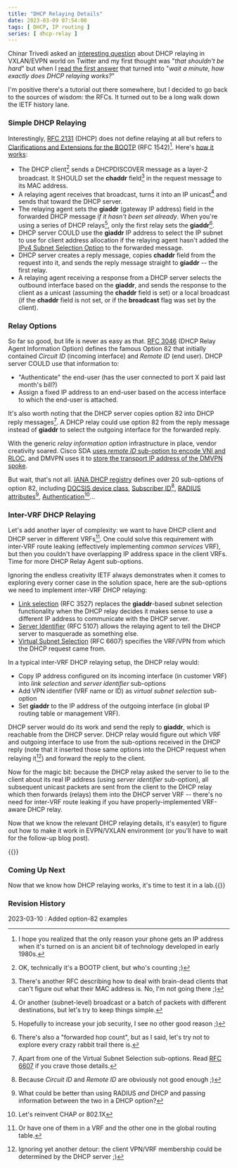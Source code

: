 ```yaml
---
title: "DHCP Relaying Details"
date: 2023-03-09 07:54:00
tags: [ DHCP, IP routing ]
series: [ dhcp-relay ]
---
```

Chinar Trivedi asked an [interesting question](https://twitter.com/cloudnetworkguy/status/1631891785478971392) about DHCP relaying in VXLAN/EVPN world on Twitter and my first thought was "_that shouldn't be hard_" but when I [read the first answer](https://twitter.com/aninchat/status/1631952450189131776) that turned into "_wait a minute, how exactly does DHCP relaying works?_"

I'm positive there's a tutorial out there somewhere, but I decided to go back to the sources of wisdom: the RFCs. It turned out to be a long walk down the IETF history lane.
<!--more-->

### Simple DHCP Relaying

Interestingly, [RFC 2131](https://www.rfc-editor.org/rfc/rfc2131) (DHCP) does not define relaying at all but refers to [Clarifications and Extensions for the BOOTP](https://www.rfc-editor.org/rfc/rfc1542) (RFC 1542)[^ANC]. Here's [how it works](https://www.rfc-editor.org/rfc/rfc1542#section-4):

* The DHCP client[^BP] sends a DHCPDISCOVER message as a layer-2 broadcast. It SHOULD set the **chaddr** field[^MM] in the request message to its MAC address.
* A relaying agent receives that broadcast, turns it into an IP unicast[^RB] and sends that toward the DHCP server.
* The relaying agent sets the **giaddr** (gateway IP address) field in the forwarded DHCP message _if it hasn't been set already_. When you're using a series of DHCP relays[^JS], only the first relay sets the **giaddr**[^HC].
* DHCP server COULD use the **giaddr** IP address to select the IP subnet to use for client address allocation if the relaying agent hasn't added the [IPv4 Subnet Selection Option](https://www.rfc-editor.org/rfc/rfc3011) to the forwarded message.
* DHCP server creates a reply message, copies **chaddr** field from the request into it, and sends the reply message straight to **giaddr** -- the first relay.
* A relaying agent receiving a response from a DHCP server selects the outbound interface based on the **giaddr**, and sends the response to the client as a unicast (assuming the **chaddr** field is set) or a local broadcast (if the **chaddr** field is not set, or if the **broadcast** flag was set by the client).

[^ANC]: I hope you realized that the only reason your phone gets an IP address when it's turned on is an ancient bit of technology developed in early 1980s.

[^BP]: OK, technically it's a BOOTP client, but who's counting ;)

[^MM]: There's another RFC describing how to deal with brain-dead clients that can't figure out what their MAC address is. No, I'm not going there ;)

[^RB]: Or another (subnet-level) broadcast or a batch of packets with different destinations, but let's try to keep things simple.

[^JS]: Hopefully to increase your job security, I see no other good reason ;)

[^HC]: There's also a "forwarded hop count", but as I said, let's try not to explore every crazy rabbit trail there is.

### Relay Options

So far so good, but life is never as easy as that. [RFC 3046](https://www.rfc-editor.org/rfc/rfc3046.html) (DHCP Relay Agent Information Option) defines the famous Option 82 that initially contained *Circuit ID* (incoming interface) and *Remote ID* (end user). DHCP server COULD use that information to:

* "Authenticate" the end-user (has the user connected to port X paid last month's bill?)
* Assign a fixed IP address to an end-user based on the access interface to which the end-user is attached.

It's also worth noting that the DHCP server copies option 82 into DHCP reply messages[^VSX]. A DHCP relay could use option 82 from the reply message instead of **giaddr** to select the outgoing interface for the forwarded reply.

With the generic *relay information option* infrastructure in place, vendor creativity soared. Cisco SDA [uses *remote ID* sub-option to encode VNI and RLOC](https://www.theasciiconstruct.com/post/sda_8/), and DMVPN uses it to [store the transport IP address of the DMVPN spoke](/2023/03/dhcp-relay-process/#1696).

[^VSX]: Apart from one of the Virtual Subnet Selection sub-options. Read [RFC 6607](https://www.rfc-editor.org/rfc/rfc6607.html) if you crave those details.

But wait, that's not all. [IANA DHCP registry](https://www.iana.org/assignments/bootp-dhcp-parameters/bootp-dhcp-parameters.xhtml#relay-agent-sub-options) defines over 20 sub-options of option 82, including [DOCSIS device class](https://www.rfc-editor.org/rfc/rfc3256.html), [Subscriber ID](https://www.rfc-editor.org/rfc/rfc3993.html)[^SID], [RADIUS attributes](https://www.rfc-editor.org/rfc/rfc4014.html)[^RD], [Authentication](https://www.rfc-editor.org/rfc/rfc4030.html)[^RI]...

[^SID]: Because *Circuit ID* and *Remote ID* are obviously not good enough ;)

[^RD]: What could be better than using RADIUS _and_ DHCP and passing information between the two in a DHCP option?

[^RI]: Let's reinvent CHAP or 802.1X

### Inter-VRF DHCP Relaying

Let's add another layer of complexity: we want to have DHCP client and DHCP server in different VRFs[^GT]. One could solve this requirement with inter-VRF route leaking (effectively implementing _common services_ VRF), but then you couldn't have overlapping IP address space in the client VRFs. Time for more DHCP Relay Agent sub-options.

[^GT]: Or have one of them in a VRF and the other one in the global routing table.

Ignoring the endless creativity IETF always demonstrates when it comes to exploring every corner case in the solution space, here are the sub-options we need to implement inter-VRF DHCP relaying:

* [Link selection](https://www.rfc-editor.org/rfc/rfc3527.html) (RFC 3527) replaces the **giaddr**-based subnet selection functionality when the DHCP relay decides it makes sense to use a different IP address to communicate with the DHCP server.
* [Server Identifier](https://www.rfc-editor.org/rfc/rfc5107.html) (RFC 5107) allows the relaying agent to tell the DHCP server to masquerade as something else.
* [Virtual Subnet Selection](https://www.rfc-editor.org/rfc/rfc6607.html) (RFC 6607) specifies the VRF/VPN from which the DHCP request came from.

In a typical inter-VRF DHCP relaying setup, the DHCP relay would:

* Copy IP address configured on its incoming interface (in customer VRF) into *link selection* and *server identifier* sub-options
* Add VPN identifier (VRF name or ID) as *virtual subnet selection* sub-option
* Set **giaddr** to the IP address of the outgoing interface (in global IP routing table or management VRF).

DHCP server would do its work and send the reply to **giaddr**, which is reachable from the DHCP server. DHCP relay would figure out which VRF and outgoing interface to use from the sub-options received in the DHCP reply (note that it inserted those same options into the DHCP request when relaying it[^SAV]) and forward the reply to the client.

Now for the magic bit: because the DHCP relay asked the server to lie to the client about its real IP address (using *server identifier* sub-option), all subsequent unicast packets are sent  from the client to the DHCP relay which then forwards (relays) them into the DHCP server VRF -- there's no need for inter-VRF route leaking if you have properly-implemented VRF-aware DHCP relay.

Now that we know the relevant DHCP relaying details, it's easy(er) to figure out how to make it work in EVPN/VXLAN environment (or you'll have to wait for the follow-up blog post).

[^SAV]: Ignoring yet another detour: the client VPN/VRF membership could be determined by the DHCP server ;)

{{<next-in-series page="/posts/2023/03/netlab-dhcp-relay.md">}}
### Coming Up Next

Now that we know how DHCP relaying works, it's time to test it in a lab.{{</next-in-series>}}

### Revision History

2023-03-10
: Added option-82 examples
